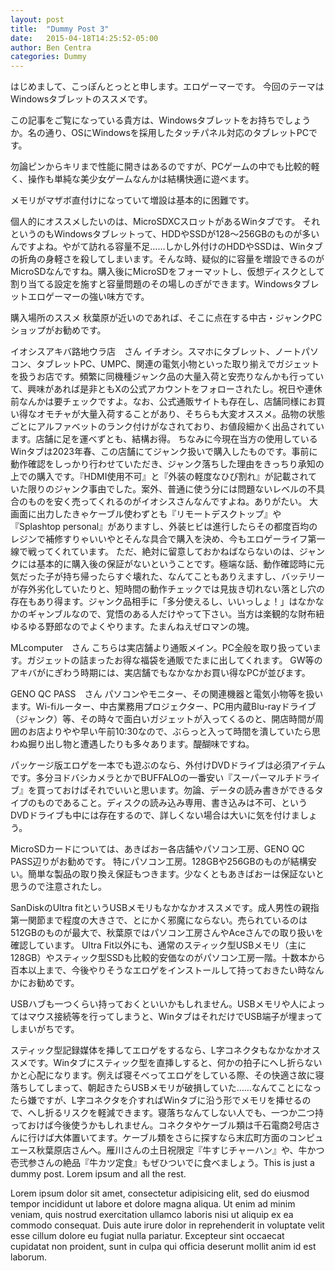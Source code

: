 ```yaml
---
layout: post
title:  "Dummy Post 3"
date:   2015-04-18T14:25:52-05:00
author: Ben Centra
categories: Dummy
---
```


はじめまして、こっぽんとっとと申します。エロゲーマーです。 今回のテーマはWindowsタブレットのススメです。

この記事をご覧になっている貴方は、Windowsタブレットをお持ちでしょうか。名の通り、OSにWindowsを採用したタッチパネル対応のタブレットPCです。

勿論ピンからキリまで性能に開きはあるのですが、PCゲームの中でも比較的軽く、操作も単純な美少女ゲームなんかは結構快適に遊べます。

メモリがマザボ直付けになっていて増設は基本的に困難です。

個人的にオススメしたいのは、MicroSDXCスロットがあるWinタブです。 それというのもWindowsタブレットって、HDDやSSDが128～256GBのものが多いんですよね。やがて訪れる容量不足……しかし外付けのHDDやSSDは、Winタブの折角の身軽さを殺してしまいます。そんな時、疑似的に容量を増設できるのがMicroSDなんですね。購入後にMicroSDをフォーマットし、仮想ディスクとして割り当てる設定を施すと容量問題のその場しのぎができます。Windowsタブレットエロゲーマーの強い味方です。

購入場所のススメ 秋葉原が近いのであれば、そこに点在する中古・ジャンクPCショップがお勧めです。

イオシスアキバ路地ウラ店　さん イチオシ。スマホにタブレット、ノートパソコン、タブレットPC、UMPC、関連の電気小物といった取り揃えでガジェットを扱うお店です。頻繁に同機種ジャンク品の大量入荷と安売りなんかも行っていて、興味があれば是非ともXの公式アカウントをフォローされたし。祝日や連休前なんかは要チェックですよ。なお、公式通販サイトも存在し、店舗同様にお買い得なオモチャが大量入荷することがあり、そちらも大変オススメ。品物の状態ごとにアルファベットのランク付けがなされており、お値段細かく出品されています。店舗に足を運べずとも、結構お得。 ちなみに今現在当方の使用しているWinタブは2023年春、この店舗にてジャンク扱いで購入したものです。事前に動作確認をしっかり行わせていただき、ジャンク落ちした理由をきっちり承知の上での購入です。『HDMI使用不可』と『外装の軽度なひび割れ』が記載されていた限りのジャンク事由でした。案外、普通に使う分には問題ないレベルの不具合のものを安く売ってくれるのがイオシスさんなんですよね。ありがたい。 大画面に出力したきゃケーブル使わずとも『リモートデスクトップ』や『Splashtop personal』がありますし、外装ヒビは進行したらその都度百均のレジンで補修すりゃいいやとそんな具合で購入を決め、今もエロゲーライフ第一線で戦ってくれています。 ただ、絶対に留意しておかねばならないのは、ジャンクには基本的に購入後の保証がないということです。極端な話、動作確認時に元気だった子が持ち帰ったらすぐ壊れた、なんてこともありえますし、バッテリーが存外劣化していたりと、短時間の動作チェックでは見抜き切れない落とし穴の存在もあり得ます。ジャンク品相手に「多分使えるし、いいっしょ！」はなかなかのギャンブルなので、覚悟のある人だけやって下さい。当方は楽観的な財布紐ゆるゆる野郎なのでよくやります。たまんねえぜロマンの塊。

MLcomputer　さん こちらは実店舗より通販メイン。PC全般を取り扱っています。ガジェットの詰まったお得な福袋を通販でたまに出してくれます。 GW等のアキバがにぎわう時期には、実店舗でもなかなかお買い得なPCが並びます。

GENO QC PASS　さん パソコンやモニター、その関連機器と電気小物等を扱います。Wi-fiルーター、中古業務用プロジェクター、PC用内蔵Blu-rayドライブ（ジャンク）等、その時々で面白いガジェットが入ってくるのと、開店時間が周囲のお店よりやや早い午前10:30なので、ぶらっと入って時間を潰していたら思わぬ掘り出し物と遭遇したりも多々あります。醍醐味ですね。

パッケージ版エロゲを一本でも遊ぶのなら、外付けDVDドライブは必須アイテムです。多分ヨドバシカメラとかでBUFFALOの一番安い『スーパーマルチドライブ』を買っておけばそれでいいと思います。勿論、データの読み書きができるタイプのものであること。ディスクの読み込み専用、書き込みは不可、というDVDドライブも中には存在するので、詳しくない場合は大いに気を付けましょう。

MicroSDカードについては、あきばおー各店舗やパソコン工房、GENO QC PASS辺りがお勧めです。 特にパソコン工房。128GBや256GBのものが結構安い。簡単な製品の取り換え保証もつきます。少なくともあきばおーは保証ないと思うので注意されたし。

SanDiskのUltra fitというUSBメモリもなかなかオススメです。成人男性の親指第一関節まで程度の大きさで、とにかく邪魔にならない。売られているのは512GBのものが最大で、秋葉原ではパソコン工房さんやAceさんでの取り扱いを確認しています。 Ultra Fit以外にも、通常のスティック型USBメモリ（主に128GB）やスティック型SSDも比較的安価なのがパソコン工房一階。十数本から百本以上まで、今後やりそうなエロゲをインストールして持っておきたい時なんかにお勧めです。

USBハブも一つくらい持っておくといいかもしれません。USBメモリや人によってはマウス接続等を行ってしまうと、WinタブはそれだけでUSB端子が埋まってしまいがちです。

スティック型記録媒体を挿してエロゲをするなら、L字コネクタもなかなかオススメです。Winタブにスティック型を直挿しすると、何かの拍子にへし折らないかと心配になります。例えば寝そべってエロゲをしている際、その快適さ故に寝落ちしてしまって、朝起きたらUSBメモリが破損していた……なんてことになったら嫌ですが、L字コネクタを介すればWinタブに沿う形でメモリを挿せるので、へし折るリスクを軽減できます。寝落ちなんてしない人でも、一つか二つ持っておけば今後使うかもしれません。コネクタやケーブル類は千石電商2号店さんに行けば大体置いてます。ケーブル類をさらに探すなら末広町方面のコンピュエース秋葉原店さんへ。雁川さんの土日祝限定『牛すじチャーハン』や、牛かつ壱弐参さんの絶品『牛カツ定食』もぜひついでに食べましょう。This is just a dummy post. Lorem ipsum and all the rest.

Lorem ipsum dolor sit amet, consectetur adipisicing elit, sed do eiusmod
tempor incididunt ut labore et dolore magna aliqua. Ut enim ad minim veniam,
quis nostrud exercitation ullamco laboris nisi ut aliquip ex ea commodo
consequat. Duis aute irure dolor in reprehenderit in voluptate velit esse
cillum dolore eu fugiat nulla pariatur. Excepteur sint occaecat cupidatat non
proident, sunt in culpa qui officia deserunt mollit anim id est laborum.
